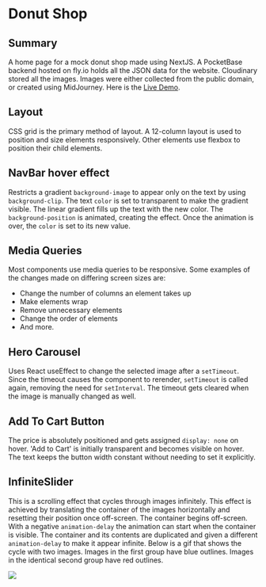 # Donut Shop

## Summary

A home page for a mock donut shop made using NextJS.
A PocketBase backend hosted on fly.io holds all the JSON data for the website. Cloudinary stored all the images.
Images were either collected from the public domain, or created using MidJourney.
Here is the [Live Demo](https://donut-shop-ca.vercel.app/).

## Layout

CSS grid is the primary method of layout.
A 12-column layout is used to position and size elements responsively.
Other elements use flexbox to position their child elements. 

## NavBar hover effect 

Restricts a gradient ``background-image`` to appear only on the text by using ``background-clip``.
The text ``color`` is set to transparent to make the gradient visible.
The linear gradient fills up the text with the new color.
The ``background-position`` is animated, creating the effect.
Once the animation is over, the ``color`` is set to its new value.



## Media Queries

Most components use media queries to be responsive.
Some examples of the changes made on differing screen sizes are:
- Change the number of columns an element takes up
- Make elements wrap
- Remove unnecessary elements
- Change the order of elements
- And more.


## Hero Carousel

Uses React useEffect to change the selected image after a ``setTimeout``.
Since the timeout causes the component to rerender, ``setTimeout`` is called again, removing the need for ``setInterval``.
The timeout gets cleared when the image is manually changed as well.

## Add To Cart Button

The price is absolutely positioned and gets assigned ``display: none`` on hover.
'Add to Cart' is initially transparent and becomes visible on hover.
The text keeps the button width constant without needing to set it explicitly.

## InfiniteSlider

This is a scrolling effect that cycles through images infinitely.
This effect is achieved by translating the container of the images horizontally and resetting their position once off-screen.
The container begins off-screen. With a negative ``animation-delay`` the animation can start when the container is visible.
The container and its contents are duplicated and given a different ``animation-delay`` to make it appear infinite. 
Below is a gif that shows the cycle with two images.
Images in the first group have blue outlines.
Images in the identical second group have red outlines.

![](https://res.cloudinary.com/dgnrqyibk/image/upload/v1673542393/donut-shop/readme/ofuazf61qxrjmw05ryqq.gif)